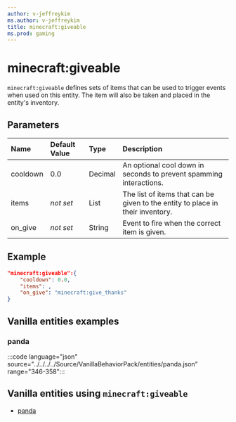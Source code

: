 ```yaml
---
author: v-jeffreykim
ms.author: v-jeffreykim
title: minecraft:giveable
ms.prod: gaming
---
```


# minecraft:giveable

`minecraft:giveable` defines sets of items that can be used to trigger events when used on this entity. The item will also be taken and placed in the entity's inventory.

## Parameters

|Name |Default Value  |Type  |Description  |
|:----------|:----------|:----------|:----------|
| cooldown| 0.0| Decimal| An optional cool down in seconds to prevent spamming interactions. |
| items| *not set*| List| The list of items that can be given to the entity to place in their inventory. |
| on_give| *not set*| String| Event to fire when the correct item is given. |

## Example

```json
"minecraft:giveable":{
    "cooldown": 0.0,
    "items": ,
    "on_give": "minecraft:give_thanks"
}
```

## Vanilla entities examples

### panda

:::code language="json" source="../../../../Source/VanillaBehaviorPack/entities/panda.json" range="346-358":::

## Vanilla entities using `minecraft:giveable`

- [panda](../../../../Source/VanillaBehaviorPack_Snippets/entities/panda.md)